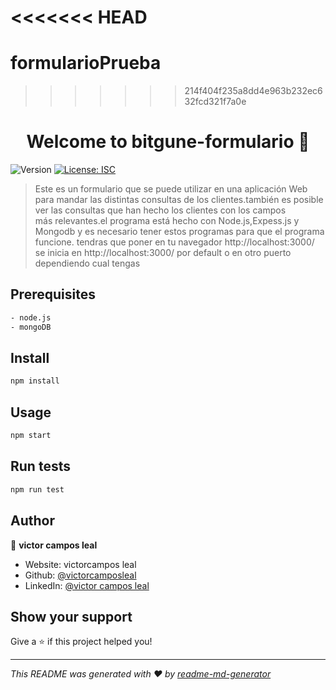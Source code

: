 <<<<<<< HEAD
=======
# formularioPrueba

>>>>>>> 214f404f235a8dd4e963b232ec632fcd321f7a0e
<h1 align="center">Welcome to bitgune-formulario 👋</h1>
<p>
  <img alt="Version" src="https://img.shields.io/badge/version-1.0.0-blue.svg?cacheSeconds=2592000" />
  <a href="#" target="_blank">
    <img alt="License: ISC" src="https://img.shields.io/badge/License-ISC-yellow.svg" />
  </a>
</p>

> Este es un formulario que se puede utilizar en una aplicación Web para mandar las distintas consultas de los clientes.también es posible ver las consultas que han hecho los clientes con los campos más relevantes.el programa está hecho con Node.js,Expess.js y Mongodb y es necesario tener estos programas para que el programa funcione. tendras que poner en tu navegador http://localhost:3000/ se inicia en http://localhost:3000/  por default o en otro puerto dependiendo cual tengas

## Prerequisites

```sh
- node.js
- mongoDB
```



## Install

```sh
npm install
```

## Usage

```sh
npm start
```

## Run tests

```sh
npm run test
```

## Author

👤 **victor campos leal**

* Website: victorcampos leal
* Github: [@victorcamposleal](https://github.com/victorcamposleal)
* LinkedIn: [@victor campos leal](https://linkedin.com/in/victor-campos-leal)

## Show your support

Give a ⭐️ if this project helped you!

***
_This README was generated with ❤️ by [readme-md-generator](https://github.com/kefranabg/readme-md-generator)_
